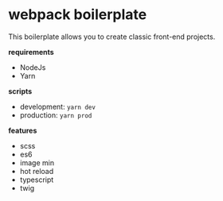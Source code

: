 # webpack boilerplate

This boilerplate allows you to create classic front-end projects.

**requirements**
- NodeJs
- Yarn

**scripts**
- development: `yarn dev`
- production: `yarn prod`

**features**
- scss
- es6
- image min
- hot reload
- typescript
- twig
